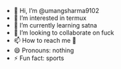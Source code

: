 - 👋 Hi, I’m @umangsharma9102
- 👀 I’m interested in termux 
- 🌱 I’m currently learning satna
- 💞️ I’m looking to collaborate on fuck 
- 📫 How to reach me 🤙
- 😄 Pronouns: nothing 
- ⚡ Fun fact: sports 

<!---
umangsharma9102/umangsharma9102 is a ✨ special ✨ repository because its `README.md` (this file) appears on your GitHub profile.
You can click the Preview link to take a look at your changes.
--->

